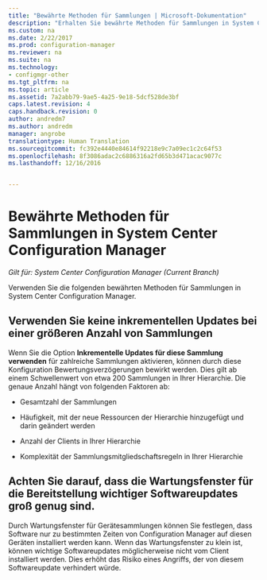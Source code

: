 ```yaml
---
title: "Bewährte Methoden für Sammlungen | Microsoft-Dokumentation"
description: "Erhalten Sie bewährte Methoden für Sammlungen in System Center Configuration Manager."
ms.custom: na
ms.date: 2/22/2017
ms.prod: configuration-manager
ms.reviewer: na
ms.suite: na
ms.technology:
- configmgr-other
ms.tgt_pltfrm: na
ms.topic: article
ms.assetid: 7a2abb79-9ae5-4a25-9e18-5dcf528de3bf
caps.latest.revision: 4
caps.handback.revision: 0
author: andredm7
ms.author: andredm
manager: angrobe
translationtype: Human Translation
ms.sourcegitcommit: fc392e4440e84614f92218e9c7a09ec1c2c64f53
ms.openlocfilehash: 8f3086adac2c6886316a2fd65b3d471acac9077c
ms.lasthandoff: 12/16/2016


---
```

# <a name="best-practices-for-collections-in-system-center-configuration-manager"></a>Bewährte Methoden für Sammlungen in System Center Configuration Manager

*Gilt für: System Center Configuration Manager (Current Branch)*

Verwenden Sie die folgenden bewährten Methoden für Sammlungen in System Center Configuration Manager.  

## <a name="do-not-use-incremental-updates-for-a-large-number-of-collections"></a>Verwenden Sie keine inkrementellen Updates bei einer größeren Anzahl von Sammlungen  
 Wenn Sie die Option **Inkrementelle Updates für diese Sammlung verwenden** für zahlreiche Sammlungen aktivieren, können durch diese Konfiguration Bewertungsverzögerungen bewirkt werden. Dies gilt ab einem Schwellenwert von etwa 200 Sammlungen in Ihrer Hierarchie. Die genaue Anzahl hängt von folgenden Faktoren ab:  

-   Gesamtzahl der Sammlungen  

-   Häufigkeit, mit der neue Ressourcen der Hierarchie hinzugefügt und darin geändert werden  

-   Anzahl der Clients in Ihrer Hierarchie  

-   Komplexität der Sammlungsmitgliedschaftsregeln in Ihrer Hierarchie  

## <a name="make-sure-that-maintenance-windows-are-large-enough-to-deploy-critical-software-updates"></a>Achten Sie darauf, dass die Wartungsfenster für die Bereitstellung wichtiger Softwareupdates groß genug sind.  
 Durch Wartungsfenster für Gerätesammlungen können Sie festlegen, dass Software nur zu bestimmten Zeiten von Configuration Manager auf diesen Geräten installiert werden kann. Wenn das Wartungsfenster zu klein ist, können wichtige Softwareupdates möglicherweise nicht vom Client installiert werden. Dies erhöht das Risiko eines Angriffs, der von diesem Softwareupdate verhindert würde.  

